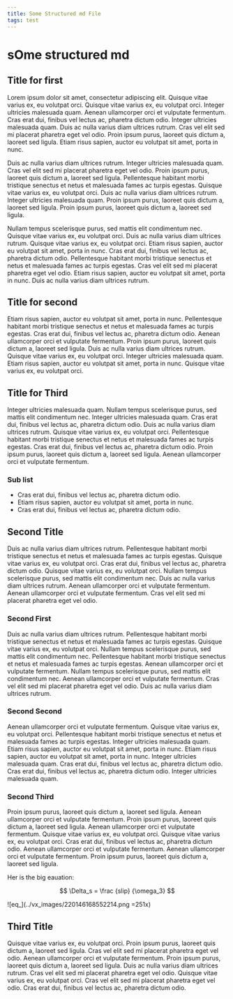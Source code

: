 ```yaml
---
title: Some Structured md File
tags: test
---
```



sOme structured md
===

## Title for first
Lorem ipsum dolor sit amet, consectetur adipiscing elit. Quisque vitae varius ex, eu volutpat orci. Quisque vitae varius ex, eu volutpat orci. Integer ultricies malesuada quam. Aenean ullamcorper orci et vulputate fermentum. Cras erat dui, finibus vel lectus ac, pharetra dictum odio. Integer ultricies malesuada quam. Duis ac nulla varius diam ultrices rutrum. Cras vel elit sed mi placerat pharetra eget vel odio. Proin ipsum purus, laoreet quis dictum a, laoreet sed ligula. Etiam risus sapien, auctor eu volutpat sit amet, porta in nunc.

Duis ac nulla varius diam ultrices rutrum. Integer ultricies malesuada quam. Cras vel elit sed mi placerat pharetra eget vel odio. Proin ipsum purus, laoreet quis dictum a, laoreet sed ligula. Pellentesque habitant morbi tristique senectus et netus et malesuada fames ac turpis egestas. Quisque vitae varius ex, eu volutpat orci. Duis ac nulla varius diam ultrices rutrum. Integer ultricies malesuada quam. Proin ipsum purus, laoreet quis dictum a, laoreet sed ligula. Proin ipsum purus, laoreet quis dictum a, laoreet sed ligula.

Nullam tempus scelerisque purus, sed mattis elit condimentum nec. Quisque vitae varius ex, eu volutpat orci. Duis ac nulla varius diam ultrices rutrum. Quisque vitae varius ex, eu volutpat orci. Etiam risus sapien, auctor eu volutpat sit amet, porta in nunc. Cras erat dui, finibus vel lectus ac, pharetra dictum odio. Pellentesque habitant morbi tristique senectus et netus et malesuada fames ac turpis egestas. Cras vel elit sed mi placerat pharetra eget vel odio. Etiam risus sapien, auctor eu volutpat sit amet, porta in nunc. Duis ac nulla varius diam ultrices rutrum.

## Title for second
Etiam risus sapien, auctor eu volutpat sit amet, porta in nunc. Pellentesque habitant morbi tristique senectus et netus et malesuada fames ac turpis egestas. Cras erat dui, finibus vel lectus ac, pharetra dictum odio. Aenean ullamcorper orci et vulputate fermentum. Proin ipsum purus, laoreet quis dictum a, laoreet sed ligula. Duis ac nulla varius diam ultrices rutrum. Quisque vitae varius ex, eu volutpat orci. Integer ultricies malesuada quam. Etiam risus sapien, auctor eu volutpat sit amet, porta in nunc. Quisque vitae varius ex, eu volutpat orci.

## Title for Third
Integer ultricies malesuada quam. Nullam tempus scelerisque purus, sed mattis elit condimentum nec. Integer ultricies malesuada quam. Cras erat dui, finibus vel lectus ac, pharetra dictum odio. Duis ac nulla varius diam ultrices rutrum. Quisque vitae varius ex, eu volutpat orci. Pellentesque habitant morbi tristique senectus et netus et malesuada fames ac turpis egestas. Cras erat dui, finibus vel lectus ac, pharetra dictum odio. Proin ipsum purus, laoreet quis dictum a, laoreet sed ligula. Aenean ullamcorper orci et vulputate fermentum.

### Sub list
+ Cras erat dui, finibus vel lectus ac, pharetra dictum odio.
+ Etiam risus sapien, auctor eu volutpat sit amet, porta in nunc.
+ Cras erat dui, finibus vel lectus ac, pharetra dictum odio.



## Second Title

Duis ac nulla varius diam ultrices rutrum. Pellentesque habitant morbi tristique senectus et netus et malesuada fames ac turpis egestas. Quisque vitae varius ex, eu volutpat orci. Cras erat dui, finibus vel lectus ac, pharetra dictum odio. Quisque vitae varius ex, eu volutpat orci. Nullam tempus scelerisque purus, sed mattis elit condimentum nec. Duis ac nulla varius diam ultrices rutrum. Aenean ullamcorper orci et vulputate fermentum. Aenean ullamcorper orci et vulputate fermentum. Cras vel elit sed mi placerat pharetra eget vel odio.

### Second First
Duis ac nulla varius diam ultrices rutrum. Pellentesque habitant morbi tristique senectus et netus et malesuada fames ac turpis egestas. Quisque vitae varius ex, eu volutpat orci. Nullam tempus scelerisque purus, sed mattis elit condimentum nec. Pellentesque habitant morbi tristique senectus et netus et malesuada fames ac turpis egestas. Aenean ullamcorper orci et vulputate fermentum. Nullam tempus scelerisque purus, sed mattis elit condimentum nec. Aenean ullamcorper orci et vulputate fermentum. Cras vel elit sed mi placerat pharetra eget vel odio. Duis ac nulla varius diam ultrices rutrum.

### Second Second
Aenean ullamcorper orci et vulputate fermentum. Quisque vitae varius ex, eu volutpat orci. Pellentesque habitant morbi tristique senectus et netus et malesuada fames ac turpis egestas. Integer ultricies malesuada quam. Etiam risus sapien, auctor eu volutpat sit amet, porta in nunc. Etiam risus sapien, auctor eu volutpat sit amet, porta in nunc. Integer ultricies malesuada quam. Cras erat dui, finibus vel lectus ac, pharetra dictum odio. Cras erat dui, finibus vel lectus ac, pharetra dictum odio. Integer ultricies malesuada quam.

### Second Third
Proin ipsum purus, laoreet quis dictum a, laoreet sed ligula. Aenean ullamcorper orci et vulputate fermentum. Proin ipsum purus, laoreet quis dictum a, laoreet sed ligula. Aenean ullamcorper orci et vulputate fermentum. Quisque vitae varius ex, eu volutpat orci. Quisque vitae varius ex, eu volutpat orci. Cras erat dui, finibus vel lectus ac, pharetra dictum odio. Aenean ullamcorper orci et vulputate fermentum. Aenean ullamcorper orci et vulputate fermentum. Proin ipsum purus, laoreet quis dictum a, laoreet sed ligula.

Her is the big eauation:

$$
\Delta_s = \frac {slip} {\omega_3}
$$

![eq_](../vx_images/220146168552214.png =251x)


## Third Title

Quisque vitae varius ex, eu volutpat orci. Proin ipsum purus, laoreet quis dictum a, laoreet sed ligula. Cras vel elit sed mi placerat pharetra eget vel odio. Aenean ullamcorper orci et vulputate fermentum. Proin ipsum purus, laoreet quis dictum a, laoreet sed ligula. Duis ac nulla varius diam ultrices rutrum. Cras vel elit sed mi placerat pharetra eget vel odio. Quisque vitae varius ex, eu volutpat orci. Cras vel elit sed mi placerat pharetra eget vel odio. Cras erat dui, finibus vel lectus ac, pharetra dictum odio.


